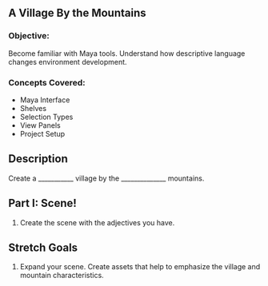 ## A Village By the Mountains

### Objective:
Become familiar with Maya tools. Understand how descriptive language changes environment development.

### Concepts Covered:
* Maya Interface
* Shelves
* Selection Types
* View Panels
* Project Setup

## Description
Create a ___________ village by the ______________ mountains.

## Part I: Scene!
1. Create the scene with the adjectives you have.

## Stretch Goals
1. Expand your scene. Create assets that help to emphasize the village and mountain characteristics.
